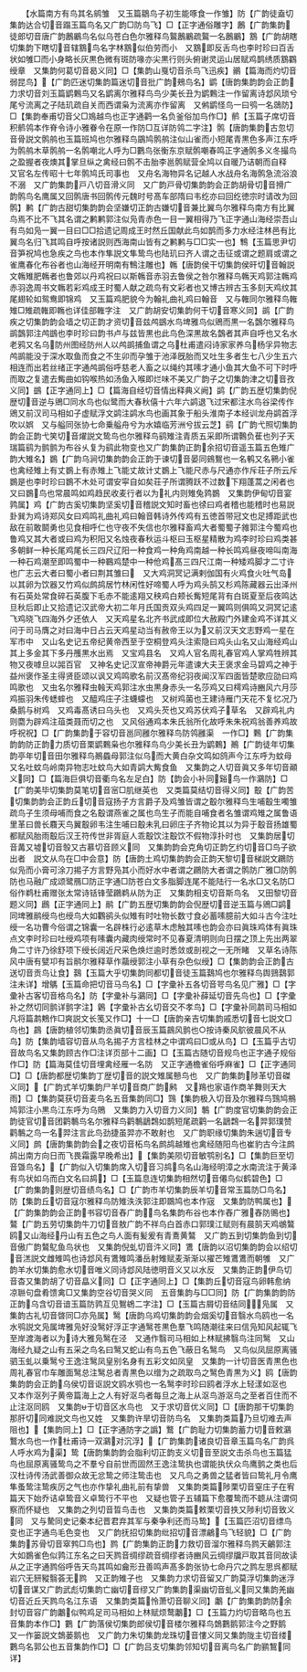 <!-- { "loadSidebar": true } -->
　　【水篇南方有鸟其名鹓雏　又玉篇鶵鸟子初生能啄食一作雏】防【广韵徒盍切集韵达合切音蹋玉篇鸟名又广韵□防鸟飞】□【正字通俗雕字】鶶【广韵集韵徒郎切音唐广韵鶶鷵鸟名似乌苍白色尔雅释鸟鸄鶶鷵疏鸄一名鶶鷵】鶷【广韵胡瞎切集韵下瞎切音辖鶷鸟名字林鶷似伯劳而小　又鶷即反舌鸟也李时珍曰百舌状如雊□而小身略长灰黒色微有斑防喙亦尖黒行则头俯谢灵运山居赋鸡鹊绣质鶷鸐绶章　又集韵何葛切音曷义同】□【集韵山戛切音杀鸟飞迅疾】鶸【篇海而灼切音弱昆鸟】【广韵匹迷切集韵篇迷切音批广韵鵊鸟名】鹠【唐韵集韵韵会正韵力求切音刘玉篇鹠鷅鸟又名鹠离尔雅释鸟鸟少美长丑为鹠鷅注一作留离诗邶风琐兮尾兮流离之子陆玑疏自关而西谓枭为流离亦作留离　又鸺鹠怪鸟一曰鸮一名鵋防】□【集韵奉甫切音父□鳼越鸟也正字通鹳一名负釜俗加鸟作□】鹡【玉篇子席切音积鹡鸰本作脊令诗小雅眷令在原一作防□互详防鸰二字注】鹘【唐韵集韵古忽切音骨説文鹘鸼也玉篇班鸠也尔雅释鸟鶌鸠鹘鸼注似山雀而小短尾青黒色多声江东呼为鹘鸼木草鹘鸼一名鹘嘲北人呼为□鷜鸟张衡东京赋鹘嘲春鸣正字通鹘多义冬撮鸟之盈握者夜燠其掌旦纵之禽经曰鹘不击胎李邕鹘赋营全鸠以自暖乃诘朝而自释　又官名左传昭十七年鹘鸠氏司事也　又舟名海物异名记越人水战舟名海鹘急流浴浪不溺　又广韵集韵戸八切音滑义同　又广韵戸骨切集韵韵会正韵胡骨切音搰广韵鹘鸟名鹰属又回鹘唐书回鹘传元魏时号髙车部隋曰韦纥亦曰回纥徳宗时请改为回鹘】鹣【广韵古甜切集韵韵会坚嫌切正韵古嫌切音兼比翼鸟尔雅释鸟南方有比翼鸟焉不比不飞其名谓之鹣鹣郭注似凫青赤色一目一翼相得乃飞正字通山海经崇吾山有鸟如凫一翼一目曰□□拾遗记周成王时然丘国献此鸟如鹊而多力水经注林邑有比翼鸟名归飞其鸣自呼按诸説则西海南山皆有之鹣鹣与□□实一也】鶽【玉篇思尹切音笋祝鸠也急疾之鸟也本作隼説文隼鸷鸟也陆玑曰齐人谓之击征或谓之题肩或谓之雀鹰春化布谷者也山海经开明南有鶽注雕也】鶾【唐韵侯干切集韵侯旰切音翰説文鶾雉肥鶾者也鲁郊以丹鸡祝曰以斯鶾音赤羽去鲁侯之咎尔雅释鸟鶾天鸡郭注鶾鸡赤羽逸周书文鶾若彩鸡成王时蜀人献之疏鸟有文彩者也又博古辨古玉多刻天鸡纹其尾翅轮如鸳鸯即锦鸡　又玉篇鸡肥貌今为翰礼曲礼鸡曰翰音　又与雗同尔雅释鸟雗雉□雉疏雗即鶾也详佳部雗字注　又广韵胡安切集韵何干切音寒义同】鹚【广韵疾之切集韵韵会墙之切正韵才资切音兹鸬鷀水鸟埤雅鸟似鶂而黒一名鷧尔雅释鸟鹚鷧郭注鸬鷀也李时珍曰韵书卢与兹皆黒也此鸟色深黒故名鷧者其声自呼也又名水老鸦又名乌防州图经防州人以鸬鹚捕鱼谓之乌杜甫遣闷诗家家养乌杨孚异物志鸬鹚能没于深水取鱼而食之不生卯而孕雏于池泽旣胎而又吐生多者生七八少生五六相连而出若丝绪正字通鸬鹚俗呼慈老人畜之以绳约其嗉才通小鱼其大鱼不可下时呼而取之复遣去觜曲如钩喉热如汤鱼入喉即烂味不美又广韵子之切集韵津之切音孜义同】鷀【正字通同上】□【篇海自经切音情出释典义阙】鹢【广韵五歴切集韵倪歴切音逆与鶂□同水鸟也似鹭而大春秋僖十六年六鹢退飞过宋都注水鸟谷梁传作鶂又前汉司马相如子虚赋浮文鹢注鹢水鸟也画其象于船头淮南子本经训龙舟鹢首浮吹以娯　又与艗同张协七命乗艗舟兮为水嬉临芳洲兮拔云芝】鹞【广韵弋照切集韵韵会正韵弋笑切音燿説文鸷鸟也尔雅释鸟鹞雉注青质五采即所谓鷣负萑也列子天瑞篇鹞为鹯鹯为布谷乆复为鹞此物变也又广韵集韵正韵余招切音遥玉篇五色雉广韵大雉名】鷃【广韵乌涧切集韵韵会正韵于谏切音晏同鴳鴽也一名鹌又名鸋小雀也禽经雉上有丈鷃上有赤雉上飞能丈故计丈鷃上飞能尺赤与尺通亦作斥荘子所云斥鷃是也李时珍曰鷃不木处可谓安寜自如矣荘子所谓腾跃不过数下翔蓬蒿之闲者也又曰鷃鸟也常晨鸣如鸡趋民收麦行者以为礼内则雉兔鹑鷃　又集韵伊甸切音宴鹑属】鸡【广韵古奚切集韵坚奚切音稽説文知时畜也徐曰鸡者稽也能稽时也易説卦巽为鸡诗郑风女曰鸡鸣礼曲礼鸡曰翰音韩诗外传鸡有五徳首带冠文也足搏距武也敌在前敢鬬勇也见食相呼仁也守夜不失信也尔雅释畜鸡大者蜀蜀子雓郭注今蜀鸡也鲁鸡又其大者或曰鸡为积阳又名烛夜春秋运斗枢曰玉枢星精散为鸡李时珍曰鸡类甚多朝鲜一种长尾鸡尾长三四尺辽阳一种食鸡一种角鸡南越一种长鸣鸡昼夜啼叫南海一种石鸡潮至即鸣蜀中一种鶤鸡楚中一种伧鸡髙三四尺江南一种矮鸡脚才二寸许也广志云大者曰蜀小者曰荆其雏曰　又大鸡洞冥记满剌伽国有火鸡食火吐气岛以其卵为饮器又竹鸡似鹧鸪居竹林闲性好啼蜀人呼为鸡头鹄又杉鸡陈藏器云出泽州有石英处常食碎石英腹下毛赤不能逺翔又秧鸡白颊长觜短尾背有白斑夏至后夜鸣达旦秋后即止又拾遗记汉武帝大初二年月氏国贡双头鸡四足一翼鸣则俱鸣又洞冥记逺飞鸡晓飞四海外夕还依人　又天鸡星名北齐书武成即位大赦殿门外建金鸡不详其义问于司马膺之对曰海中日占云天鸡星动当有赦帝王以为又前汉天文志野鸡一星在军市中　又山名史记五帝纪黄帝西至于空桐登鸡头注索隐曰鸡头山名又山海经鸡山其上多金其下多丹雘黒水出焉　又宝鸡县名　又鸡人官名周礼春官鸡人掌鸡牲辨其物又夜嘑旦以嘂百官　又神名史记汉宣帝神爵元年遣谏大夫王褒求金马碧鸡之神于益州褒作圣主得贤臣颂以讽又鸡鸣歌名前汉髙帝纪羽夜闻汉军四面皆楚歌应劭曰鸡鸣歌也　又虫名尔雅释虫螒天鸡郭注水虫黒身赤头一名莎鸡又曰樗鸡诗豳风六月莎鸡振羽朱传蟋蟀也　又醯鸡庄子注蠛蠓也　又树鸡菌也王建诗雁门天花不复忆况乃桑鹅与树鸡　又鸡毒髙诱曰乌头也　又鸡头芡也又鸡苏伏鸡子草名　又辟鸡礼内则麕为辟鸡注葅类聂而切之也　又风俗通鸡本朱氏翁所化故呼朱朱祝鸡翁善养鸡故呼祝祝】□【广韵集韵于容切音邕同雝尔雅释鸟防鸰雝渠　一作□】鷅【广韵集韵韵防正韵力质切音栗鹠鷅枭也尔雅释鸟鸟少美长丑为鹠鷅】鷆【广韵徒年切集韵亭年切音田尔雅释鸟鷆蟁母郭注似乌而大黄白杂文鸣如鸽声今江东呼为蚊母又名吐蚊鸟岭南异物志吐蚊鸟大如青鹢大觜食鱼　又集韵之人切音眞又多年切音顚义同】□【篇海巨俱切音衢鸟名左足白】防【韵会小补同谿鸟一作鸂防】□【广韵美毕切集韵莫笔切音宻□肌继英也　又类篇莫结切音得义同】鷇【广韵苦切集韵韵会正韵丘切音寇扬子方言爵子及鸡雏皆谓之鷇尔雅释鸟生哺鷇生噣雏疏鸟子生须母哺而食之名鷇谓燕雀之属也鸟生子而能自哺食者名雏谓鸡雉之属鲁语里革曰兽长麛天鸟翼鷇卵韦注生哺曰鷇未乳曰卵庄子齐物论其以为异于鷇音扬雄蜀都赋风胎雨鷇后汉王符传世非胥庭人乖鷇饮注鷇饮不假物淳扑时也　又集韵居切音冓又墟切音彀又古慕切音顾义同　又集韵韵会克角切正韵乞约切音□鸟子欲出者　説文从鸟在□中会意】防【唐韵土鸡切集韵韵会正韵天黎切音梯説文鸊防似凫而小膏可涂刀掦子方言野凫其小而好水中者谓之鸊防大者谓之鹘防广雅□防鹘防也马融广成颂鹭鴈□防正字通□防苍白文多脂脚连尾不能陆行一名水□又名防□俗作鹈杜甫赠张太常诗铦锋莹鸊鹈从防为正　又集韵相支切音斯鸟名　又田黎切音题义同】鷉【正字通同上】鹝【广韵五歴切集韵韵会倪歴切音逆玉篇与鶂□鹢同埤雅鹝绶鸟也绶鸟大如鸜鹆头似雉有时吐物长数寸食必蓄嗉臆前大如斗古今注吐绶一名功曹今俗谓之锦囊一名辟株行必逺草木虑触其嗉也韵会亦曰眞珠鸡体有眞珠点文李时珍曰吐绶鸡项有嗉囊内藏肉绶常时不见春夏清明则向日摆之顶上先出两翠角二寸许乃徐舒项下绶长阔近尺采色焕烂逾时悉敛或剖视之一无所睹　又草名诗陈风中唐有甓卭有旨鹝尔雅释草作虉绶郭注小草有杂色似绶】□【集韵韵会正韵古送切音贡鸟让食】鷋【玉篇大乎切集韵同都切音徒玉篇鷋鸠也尔雅释鸟舆鵛鷋郭注未详】增鷌【玉篇命把切音马鸟名】□【字彚补五各切音咢鸟名见广雅】□【字彚补古客切音格鸟名】防【字彚补与鸂同】□【字彚补薛延切音先鸟也】□【字彚补之然切同鹯详鹯字注】鷍【字彚补古幺切音交不孝鸟】□【字彚补同鹔司马相如凡将篇鹔鷞作□爽説文长笺又作□】十一□【唐韵亲吉切集韵戚悉切音七説文□鸟也】鷐【唐韵植邻切集韵丞眞切音辰玉篇鷐风鹯也○按诗秦风鴥彼晨风不从鸟】防【集韵墙容切音从鸟名掦子方言桂林之中谓鸡曰□或从鸟】□【玉篇乎古切音故鸟名又集韵顾古作□注详页部十二画】□【玉篇古随切音规鸟也正字通子规俗作□】防【篇海莫佳切音埋禽经雁一名防　又正字通檐雀俗呼麻雀】□【正字通同□】□【唐韵都歴切集韵丁歴切音的説文雉属戅鸟也　又广韵集韵陟革切音磔义同】【广韵式羊切集韵尸羊切音商广韵鹒　又鴹也家语作商羊舞则天大雨】□【集韵莫获切音麦鸟名五音集韵同□】鷑【集韵极入切音及尔雅释鸟鷑鸠鵧鸠郭注小黒鸟江东呼为乌鵙　又集韵力入切音力义同】鷒【广韵度官切集韵韵会正韵徒官切音团鹳鷒鸟名尔雅释鸟鹳鷒鶝鶔如鹊短尾疏鹳一名鶝鶔一名羿郭璞赞鹳鷒之鸟一名羿注言此鸟劲捷虽羿亦不敢射也　又广韵职缘切集韵朱遄切音专义同】鹧【唐韵集韵韵会之夜切音柘鸟名鹧鸪越雉也禽经随阳鸟也崔豹古今注鹧鸪出南方向日而飞畏霜露早晚希出】【集韵美陨切音敏鹗别名】□【集韵巨至切音曁鸟名】【广韵似入切集韵席入切音习鸪鸟名山海经明漳之水南流注于黄泽有鸟状如乌而白文名曰鸪】□【玉篇息连切集韵相然切音僊鸟似鹤碧色】□【广韵集韵则歴切音绩鸟名】□【广韵市羊切集韵辰羊切音常玉篇防□鸟名】防【集韵丘切音寇尔雅释鸟防雉泆泆郭注即鵽鸠也本作宼　又集韵防鸭属也】【广韵集韵韵会正韵书容切音舂广韵鸟名集韵布谷也本作舂广雅舂防鴠也】鷔【广韵五劳切集韵牛刀切音敖广韵不祥鸟白首赤口郭璞江赋则有晨鹄天鸡鴢鷔鸥又山海经丹山有五色之鸟人面有髪爰有青鴍黄鷔　又广韵五到切集韵鱼到切音傲广韵鷔鳦鱼鸟状也　又集韵倪虬切音汼义同】鷕【唐韵以沼切集韵韵会以绍切音溔説文雌雉鸣也诗邶风有鷕雉鸣潘岳射雉赋麦渐渐以擢芒雉鷕鷕而朝雊　又广韵羊水切集韵愈水切音唯义同诗邶风陆徳明音义又以水反　又集韵正韵伊鸟切音杳又集韵胡了切音皛义同】□【正字通同上】□【集韵丘切音寇鸟卵韩愈纳凉聮句盘肴馈禽□又集韵空谷切音哭义同　五音集韵与□□同】防【广韵集韵韵防正韵乌含切音谙玉篇防鹑互见鴽鴾二字注】□【玉篇古屑切音结同凫属　又集韵古礼切音晵同□亦凫属】鹥【唐韵乌鸡切集韵韵会烟奚切音翳水鸟鸥也一名水鸮説文凫属埤雅凫好没鹥好浮正字通鹥苍黒色羣飞鸣随潮往来曰信凫知风起辄飞至岸渡海者以为诗大雅凫鹥在泾　又通作翳司马相如上林赋拂翳鸟注同鹥　又山海经九疑之山有五采之鸟名曰鹥又蛇山有鸟五色飞蔽日名鹥鸟　又鸟似凤屈原离骚驷玉虬以乗鹥兮王逸注鹥凤皇别名身有五彩文如凤皇　又集韵一计切音医青黒色也周礼春官巾车雕面鹥总注鹥总者青黒色以缯为之疏取鸟之鹥色青黒为义】鸥【唐韵集韵韵会正韵乌侯切音讴説文鸥水鸮也一名鹥李时珍曰鸥者浮水上轻漾如沤也　又本作沤列子黄帝篇海上之人有好沤鸟者每旦之海上从沤鸟游沤鸟之至者百住而不止注沤同鸥　又集韵于切音区水鸟也　又于求切音优义同】□【唐韵那干切集韵那肝切同难説文鸟也又姓　又集韵许旱切音防鸟名　又集韵类篇乃旦切难去声阻也】【集韵同上】□【正字通防字之譌】鷘【广韵耻力切集韵蓄力切音敕鸂鷘水鸟也一作杜甫诗一双鸂对沉浮】【广韵集韵诸良切音章玉篇鸟名广韵呉人呼水鸡为渠】鸷【唐韵集韵韵会脂利切正韵支义切音至説文击杀鸟也玉篇猛鸟也屈原离骚鸷鸟之不羣兮自前世而固然王逸注鸷执也谓能执伏众鸟鹰鹯之类也后汉杜诗传汤武善御众故无忿鸷之师注鸷击也　又凡鸟之勇兽之猛者皆曰鸷礼月令鹰隼蚤鸷注鸷疾厉之气也亦作挚礼曲礼前有挚兽　又集韵类篇陟栗切音窒庄子在宥篇天下始乔诘卓鸷音义卓鸷行不平也　又疑也管子五辅篇下愈覆鸷而不聼从注谓伺察而怀疑也　又集韵之列切音晢鸟击也　又集韵类篇敕栗切音抶又陟利切音致义同　又与騺同史记秦本纪晋君弃其军与秦争利还而马鸷】【玉篇匹沼切音缥鸟变也正字通鸟毛色变也　又广韵抚招切集韵纰招切音漂鶣鸟飞轻貌】□【广韵集韵苏骨切音窣鹁□鸟也】鹨【广韵集韵正韵力救切音溜尔雅释鸟鹨天鸙郭注大如鷃雀色似鹑江东名之曰天鹨音绸缪疏音绸缪者诗豳风云绸缪牖戸取其音同故读从之正字通鹨俗呼告天鸟其鸣如龠形丑善鸣声髙多韵张协七命丹穴之鹨左思呉都赋岩穴无豜豵翳荟无鹨　又正韵雉子也　又集韵力求切音留又广韵莫浮切集韵迷浮切音谋又广韵武彪切集韵亡幽切音缪又广韵集韵渠幽切音虬义同又集韵羌幽切音近丘天鹨鸟名江东语　又集韵类篇怜萧切音聊义同】鷛【广韵集韵韵防余封切音容广韵鷛似鸭鸡足司马相如上林赋烦鹜鷛】□【玉篇力灼切音略鸟也五音集韵本作□】鷜【广韵落侯切集韵郎侯切音楼尔雅释鸟鵱鷜鹅郭注今之野鹅　又一作篓説文鵱蒌鹅也　又广韵力朱切集韵龙珠切音慺义同又集韵陇主切音缕鷜鸟名郭公也五音集韵作□】□【广韵吕支切集韵邻知切音离鸟名广韵鹂鵹同详】
